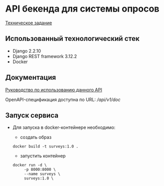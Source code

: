 # API бекенда для системы опросов
[Техническое задание](https://github.com/KazakovDenis/fabrique_studio/blob/main/task.txt)  

## Использованный технологический стек
* Django 2.2.10
* Django REST framework 3.12.2
* Docker

## Документация
[Руководство по использованию данного API](https://github.com/KazakovDenis/fabrique_studio/blob/main/survey_service/api/v1/docs/docs.md)  
  
OpenAPI-спецификация доступна по URL:  */api/v1/doc*  

## Запуск сервиса
* Для запуска в docker-контейнере необходимо:  

    * создать образ
    ```
    docker build -t surveys:1.0 . 
    ```
    * запустить контейнер  
    ```
    docker run -d \
         -p 8000:8000 \
         --name surveys \
         surveys:1.0 \
    ```
 